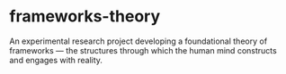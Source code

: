 # frameworks-theory
An experimental research project developing a foundational theory of frameworks — the structures through which the human mind constructs and engages with reality.
